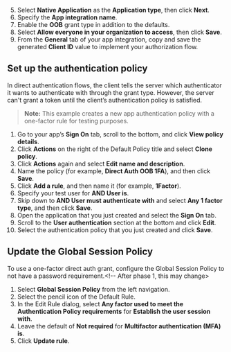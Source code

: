 5. Select **Native Application** as the **Application type**, then click **Next**.
1. Specify the **App integration name**.
1. Enable the **OOB** grant type in addition to the defaults.
1. Select **Allow everyone in your organization to access**, then click **Save**.
1. From the **General** tab of your app integration, copy and save the generated **Client ID** value to implement your authorization flow.

## Set up the authentication policy

In direct authentication flows, the client tells the server which authenticator it wants to authenticate with through the grant type. However, the server can't grant a token until the client’s authentication policy is satisfied.

> **Note:** This example creates a new app authentication policy with a one-factor rule for testing purposes.

1. Go to your app’s **Sign On** tab, scroll to the bottom, and click **View policy details**.
1. Click **Actions** on the right of the Default Policy title and select **Clone policy**.
1. Click **Actions** again and select **Edit name and description**.
1. Name the policy (for example, **Direct Auth OOB 1FA**), and then click **Save**.
1. Click **Add a rule**, and then name it (for example, **1Factor**).
1. Specify your test user for **AND User is**.
1. Skip down to **AND User must authenticate with** and select **Any 1 factor type**, and then click **Save**.
1. Open the application that you just created and select the **Sign On** tab.
1. Scroll to the **User authentication** section at the bottom and click **Edit**.
1. Select the authentication policy that you just created and click **Save**.

## Update the Global Session Policy

To use a one-factor direct auth grant, configure the Global Session Policy to not have a password requirement.<!-- After phase 1, this may change>

1. Select **Global Session Policy** from the left navigation.
1. Select the pencil icon of the Default Rule.
1. In the Edit Rule dialog, select **Any factor used to meet the Authentication Policy requirements** for **Establish the user session with**.
1. Leave the default of **Not required** for **Multifactor authentication (MFA) is**.
1. Click **Update rule**.
